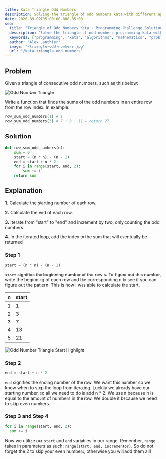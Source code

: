 ```yaml
---
title: Kata Triangle Odd Numbers
description: Solving the triangle of odd numbers kata with different approaches
date: 2020-09-02T05:00:00.000-05:00
seo:
  title: "Triangle of Odd Numbers Kata - Programming Challenge Solutions"
  description: "Solve the triangle of odd numbers programming kata with multiple approaches. Learn different algorithms and problem-solving techniques for this mathematical challenge."
  keywords: ["programming", "kata", "algorithms", "mathematics", "problem solving", "coding challenges"]
  author: "Alex Lanthier"
  image: "/triangle-odd-numbers.jpg"
  url: "/kata-triangle-odd-numbers"
---
```


## Problem

Given a triangle of consecutive odd numbers, such as this below:

![Odd Number Triangle](/odd-number-triangle.png)

Write a function that finds the sums of the odd numbers in an entire row from the row index. In example:

```python
row_sum_odd_numbers(1) # 1
row_sum_odd_numbers(3) # 7 + 9 + 11 = return 27
```

## Solution

```python
def row_sum_odd_numbers(n):
    sum = 0
    start = (n * n) - (n - 1)
    end = start + n * 2
    for i in range(start, end, 2):
        sum += i
    return sum
```

## Explanation

**1.** Calculate the starting number of each row.

**2.** Calculate the end of each row.

**3.** Iterate from "start" to "end" and increment by two, only counting the odd numbers.

**4.** In the iterated loop, add the index to the sum that will eventually be returned

### Step 1

```python
start = (n * n) - (n - 1)
```

`start` signifies the beginning number of the row `n`. To figure out this number, write the beginning of each row and the corresponding n to see if you can figure out the pattern. This is how I was able to calculate the start.

| n | start |
|---|-------|
| 1 | 1     |
| 2 | 3     |
| 3 | 7     |
| 4 | 13    |
| 5 | 21    |

![Odd Number Triangle Start Highlight](/odd-number-triangle-start-highlight.png)

### Step 2

```python
end = start + n * 2
```

`end` signifies the ending number of the row. We want this number so we know when to stop the loop from iterating. Luckily we already have our starting number, so all we need to do is add n * 2. We use n because n is equal to the amount of numbers in the row. We double it because we need to skip even numbers.

### Step 3 and Step 4

```python
for i in range(start, end, 2):
  sum += i
```

Now we utilize our `start` and `end` variables in our range. Remember, `range` takes in parameters as such: `range(start, end, incrementor)`. So do not forget the 2 to skip your even numbers, otherwise you will add them all! 